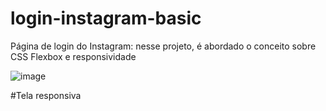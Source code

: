 # login-instagram-basic
Página de login do Instagram: nesse projeto, é abordado o conceito sobre CSS Flexbox e responsividade

![image](https://user-images.githubusercontent.com/12676148/97821865-aab93700-1c92-11eb-988b-3e2b29a88816.png)

#Tela responsiva

